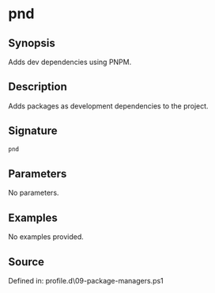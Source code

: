 # pnd

## Synopsis

Adds dev dependencies using PNPM.

## Description

Adds packages as development dependencies to the project.

## Signature

```powershell
pnd
```

## Parameters

No parameters.

## Examples

No examples provided.

## Source

Defined in: profile.d\09-package-managers.ps1

